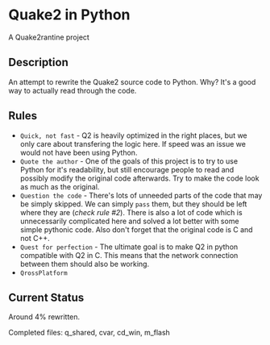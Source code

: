 # Quake2 in Python
 A Quake2rantine project

## Description
An attempt to rewrite the Quake2 source code to Python. Why? It's a good way to actually read through the code.

## Rules
* `Quick, not fast` - Q2 is heavily optimized in the right places, but we only care about transfering the logic here. If speed was an issue we would not have been using Python.
* `Quote the author` - One of the goals of this project is to try to use Python for it's readability, but still encourage people to read and possibly modify the original code afterwards. Try to make the code look as much as the original.
* `Question the code` - There's lots of unneeded parts of the code that may be simply skipped. We can simply `pass` them, but they should be left where they are (_check rule #2_). There is also a lot of code which is unnecessarily complicated here and solved a lot better with some simple pythonic code. Also don't forget that the original code is C and not C++.
* `Quest for perfection` - The ultimate goal is to make Q2 in python compatible with Q2 in C. This means that the network connection between them should also be working.
* `QrossPlatform`


## Current Status
Around 4% rewritten.

Completed files: q_shared, cvar, cd_win, m_flash


